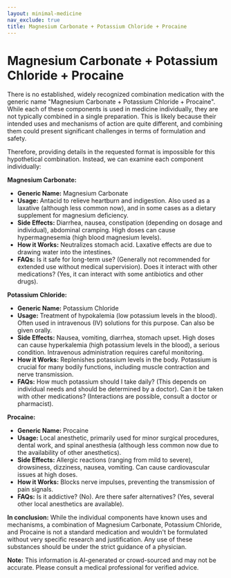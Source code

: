 ```yaml
---
layout: minimal-medicine
nav_exclude: true
title: Magnesium Carbonate + Potassium Chloride + Procaine
---
```


# Magnesium Carbonate + Potassium Chloride + Procaine

There is no established, widely recognized combination medication with the generic name "Magnesium Carbonate + Potassium Chloride + Procaine".  While each of these components is used in medicine individually, they are not typically combined in a single preparation. This is likely because their intended uses and mechanisms of action are quite different, and combining them could present significant challenges in terms of formulation and safety.

Therefore, providing details in the requested format is impossible for this hypothetical combination.  Instead, we can examine each component individually:


**Magnesium Carbonate:**

* **Generic Name:** Magnesium Carbonate
* **Usage:** Antacid to relieve heartburn and indigestion. Also used as a laxative (although less common now), and in some cases as a dietary supplement for magnesium deficiency.
* **Side Effects:** Diarrhea, nausea, constipation (depending on dosage and individual), abdominal cramping.  High doses can cause hypermagnesemia (high blood magnesium levels).
* **How it Works:** Neutralizes stomach acid.  Laxative effects are due to drawing water into the intestines.
* **FAQs:**  Is it safe for long-term use? (Generally not recommended for extended use without medical supervision). Does it interact with other medications? (Yes, it can interact with some antibiotics and other drugs).


**Potassium Chloride:**

* **Generic Name:** Potassium Chloride
* **Usage:** Treatment of hypokalemia (low potassium levels in the blood).  Often used in intravenous (IV) solutions for this purpose. Can also be given orally.
* **Side Effects:** Nausea, vomiting, diarrhea, stomach upset.  High doses can cause hyperkalemia (high potassium levels in the blood), a serious condition.  Intravenous administration requires careful monitoring.
* **How it Works:** Replenishes potassium levels in the body. Potassium is crucial for many bodily functions, including muscle contraction and nerve transmission.
* **FAQs:** How much potassium should I take daily? (This depends on individual needs and should be determined by a doctor). Can it be taken with other medications? (Interactions are possible, consult a doctor or pharmacist).


**Procaine:**

* **Generic Name:** Procaine
* **Usage:** Local anesthetic, primarily used for minor surgical procedures, dental work, and spinal anesthesia (although less common now due to the availability of other anesthetics).
* **Side Effects:** Allergic reactions (ranging from mild to severe), drowsiness, dizziness, nausea, vomiting.  Can cause cardiovascular issues at high doses.
* **How it Works:** Blocks nerve impulses, preventing the transmission of pain signals.
* **FAQs:** Is it addictive? (No).  Are there safer alternatives? (Yes, several other local anesthetics are available).


**In conclusion:** While the individual components have known uses and mechanisms, a combination of Magnesium Carbonate, Potassium Chloride, and Procaine is not a standard medication and wouldn't be formulated without very specific research and justification.  Any use of these substances should be under the strict guidance of a physician.


**Note:** This information is AI-generated or crowd-sourced and may not be accurate. Please consult a medical professional for verified advice.